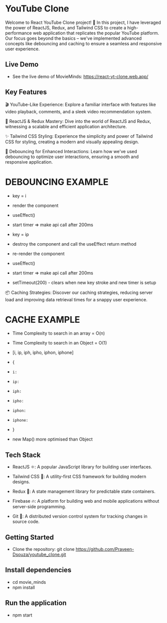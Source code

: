 # YouTube Clone

Welcome to React YouTube Clone project! 🚀 In this project, I have leveraged the power of ReactJS, Redux, and Tailwind CSS to create a high-performance web application that replicates the popular YouTube platform. Our focus goes beyond the basics – we've implemented advanced concepts like debouncing and caching to ensure a seamless and responsive user experience.

## Live Demo
- See the live demo of MovieMinds: https://react-yt-clone.web.app/

## Key Features
🎬 YouTube-Like Experience: Explore a familiar interface with features like video playback, comments, and a sleek video recommendation system.

🚀 ReactJS & Redux Mastery: Dive into the world of ReactJS and Redux, witnessing a scalable and efficient application architecture.

✨ Tailwind CSS Styling: Experience the simplicity and power of Tailwind CSS for styling, creating a modern and visually appealing design.

🔄 Debouncing for Enhanced Interactions: Learn how we've used debouncing to optimize user interactions, ensuring a smooth and responsive application.

# DEBOUNCING EXAMPLE

- key = i
- render the component
- useEffect()
- start timer => make api call after 200ms
 
- key = ip
- destroy the component and call the useEffect return method
- re-render the component
- useEffect()
- start timer => make api call after 200ms 

- setTimeout(200) - clears when new key stroke and new timer is setup

📦 Caching Strategies: Discover our caching strategies, reducing server load and improving data retrieval times for a snappy user experience.

# CACHE EXAMPLE

- Time Complexity to search in an array = O(n)
- Time Complexity to search in an Object = O(1)

- [i, ip, iph, ipho, iphon, iphone]
- {
-     i:
-     ip:
-     iph:
-     ipho:
-     iphon:
-     iphone:
- }

- new Map() more optimised than Object

## Tech Stack

- ReactJS ⚛: A popular JavaScript library for building user interfaces.

- Tailwind CSS 🎨: A utility-first CSS framework for building modern designs.

- Redux 🔄: A state management library for predictable state containers.

- Firebase 🔥: A platform for building web and mobile applications without server-side programming.

- Git 📂: A distributed version control system for tracking changes in source code.

## Getting Started
- Clone the repository: git clone https://github.com/Praveen-Dsouza/youtube_clone.git

## Install dependencies
- cd movie_minds
- npm install

## Run the application
- npm start